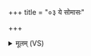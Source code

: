 +++
title = "०३ ये सोमासः"

+++
<details><summary>मूलम् (VS)</summary>

ये सोमा॑सः परा॒वति॒ ये अ॑र्वा॒वति॑ सुन्वि॒रे। सर्वां॒स्ताँ इ॑न्द्र गच्छसि ॥
</details>